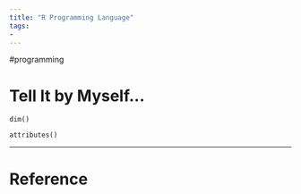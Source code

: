 ```yaml
---
title: "R Programming Language"
tags:
- 
---
```


#programming 

# Tell It by Myself...

`dim()`

`attributes()`



---



# Reference 

